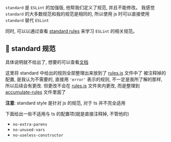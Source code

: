 `standard` 是 `ESLint` 的加强版, 他帮我们定义了规范, 并且不能修改。
我感觉 `standard` 的大多数规范和我的规范是相同的,
所以使用 js 时可以直接使用 `standard` 替代 `ESLint`

同时, 可以以通过查看 [standard rules](https://standardjs.com/rules-zhcn.html)
来学习 `ESLint` 的相关规范。

## 🍕 standard 规范

具体说明就不给出了, 想要的可以查看[文档](https://standardjs.com/rules-zhcn.html)

这里将 standard 中给出的规则全部整理出来放到了 [rules.js](./resources//rules.js) 文件中了
被注释掉的配置, 是我认为不需要的, 直接用 `'error'` 表示的规则, 不一定是我所了解的那样, 所以后续会有更改.
但更改不会在 [rules.js](./resources//rules.js) 文件夹内更改,
而是整理到 [accumulate-rules](./accumulate-rules.md) 文件里面了

**注意**: standard style  是针对 js 的规范, 对于 ts 并不完全适用

下面给出一些不适用与 ts 的配置项(就是直接注释掉, 不管他的)

- `no-extra-parens`
- `no-unused-vars`
- `no-useless-constructor`
